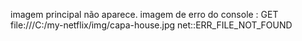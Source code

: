 
imagem principal não aparece.
imagem de erro do console : GET file:///C:/my-netflix/img/capa-house.jpg net::ERR_FILE_NOT_FOUND